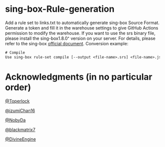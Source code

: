 # sing-box-Rule-generation

Add a rule set to links.txt to automatically generate sing-box Source Format. Generate a token and fill it in the warehouse settings to give GitHub Actions permission to modify the warehouse.
If you want to use the srs binary file, please install the sing-box1.8.0⁺ version on your server. For details, please refer to the sing-box [official document](https://sing-box.sagernet.org/zh/configuration/rule-set/source-format/). Conversion example:
````txt
# Compile
Use sing-box rule-set compile [--output <file-name>.srs] <file-name>.json to compile source to binary rule-set.

````
# Acknowledgments (in no particular order)
[@Toperlock](https://github.com/Toperlock)

[@izumiChan16](https://github.com/izumiChan16)

[@NobyDa](https://github.com/NobyDa)

[@blackmatrix7](https://github.com/blackmatrix7)

[@DivineEngine](https://github.com/DivineEngine)
